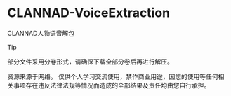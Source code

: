 # CLANNAD-VoiceExtraction
CLANNAD人物语音解包

> [!TIP]
> 部分文件采用分卷形式，请确保下载全部分卷后再进行解压。

资源来源于网络。
仅供个人学习交流使用，禁作商业用途，因您的使用等任何相关事项存在违反法律法规等情况而造成的全部结果及责任均由您自行承担。
